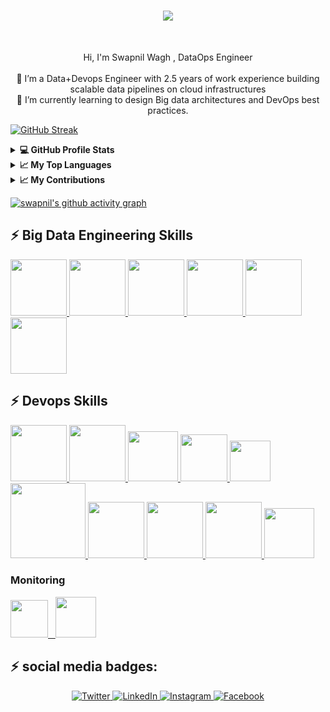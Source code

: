 <h1 align="center">
  <a href="https://git.io/typing-svg">
    <img src="https://readme-typing-svg.herokuapp.com/?lines=Hi+There!+👋;+Myself+Swapnil+Wagh!;&center=true&size=30">
  </a>
</h1>

<br>
<p align="center">
  Hi, I'm Swapnil Wagh , DataOps Engineer
  <br>
  <br>
🔭 I’m a Data+Devops Engineer with 2.5 years of work experience building scalable data pipelines on cloud infrastructures
  <br>
 🌱 I’m currently learning to design Big data architectures and DevOps best practices.
  <br>
</p>


[![GitHub Streak](https://streak-stats.demolab.com/?user=swapnilwagh2204)](https://git.io/streak-stats)

 <details>
  <summary><b>💻 GitHub Profile Stats</b></summary>
   
<p>&nbsp;<img align="center" src="http://github-profile-summary-cards.vercel.app/api/cards/stats?username=rishikeshops&theme=2077" alt="rishikeshops" /></p>

</details>

  <details>
  <summary><b>📈 My Top Languages</b></summary>

<p><img align="left" src="http://github-profile-summary-cards.vercel.app/api/cards/repos-per-language?username=swapnilwagh2204&theme=aura" alt="swapnilwagh2204" 
  <p><img align="center" src="http://github-profile-summary-cards.vercel.app/api/cards/most-commit-language?username=swapnilwagh2204&theme=aura" alt="swapnilwagh2204" /></p>
</details> 

  </details>
    <details>
  <summary><b>📈 My Contributions</b></summary>
   
<p>&nbsp;<img align="center" src="http://github-profile-summary-cards.vercel.app/api/cards/profile-details?username=swapnilwagh2204&theme=great_gatsby" alt="swapnilwagh2204" /></p>
 

</details>

 
[![swapnil's github activity graph](https://github-readme-activity-graph.vercel.app/graph?username=swapnilwagh2204&bg_color=ffcfe9&color=9e4c98&line=9e4c98&point=403d3d&area=true&hide_border=true)](https://github.com/ashutosh00710/github-readme-activity-graph)


## :zap: Big Data Engineering Skills

<a href="https://www.python.org/" target="_blank">
  <img src="https://i.giphy.com/media/KAq5w47R9rmTuvWOWa/200.webp" height="90" />
</a>

<a href="https://hadoop.apache.org/" target="_blank">
  <img src="https://thumbs.gfycat.com/ShoddyFatalAustraliancurlew-max-1mb.gif" height="90" />
</a>

<a href="https://en.wikipedia.org/wiki/SQL" target="_blank">
  <img src="https://i.giphy.com/media/vISmwpBJUNYzukTnVx/giphy.webp" height="90" />
</a>

<a href="https://aws.amazon.com/" target="_blank">
  <img src="https://media.tenor.com/GO7C6FD0y3YAAAAC/aws.gif" height="90" />
</a>

<a href="https://spark.apache.org/" target="_blank">
  <img src="https://www.vectorlogo.zone/logos/apache_spark/apache_spark-ar21.svg" height="90" />
</a>

<a href="https://kafka.apache.org/" target="_blank">
  <img src="https://www.vectorlogo.zone/logos/apache_kafka/apache_kafka-ar21.svg" height="90" />
</a>

## :zap: Devops Skills

   <a href="https://www.linux.org/" target="_blanfalse" />
    <img src="https://www.vectorlogo.zone/logos/linux/linux-icon.svg"  height="90" />
  </a>
   <a href="https://aws.amazon.com/" target="_blank" >
    <img src="https://www.vectorlogo.zone/logos/amazon_aws/amazon_aws-icon.svg"  height="90" />
  </a>
  </a>
  <a href="https://www.docker.com/" target="_blank" >
    <img src="https://raw.githubusercontent.com/itsksaurabh/itsksaurabh/master/assets/docker.gif"  height="80" /> 
  </a>
  <a href="https://kubernetes.io/" target="_blank" >
    <img src="https://raw.githubusercontent.com/itsksaurabh/itsksaurabh/master/assets/k8s.gif"  height="75" />
  </a>
  <a href="https://docs.gitlab.com/ee/ci/" target="_blank" >
    <img src="https://raw.githubusercontent.com/itsksaurabh/itsksaurabh/master/assets/cicd.gif"  height="65" />
  </a>
  <a href="https://www.terraform.io/" target="_blank" >
    <img src="https://raw.githubusercontent.com/itsksaurabh/itsksaurabh/master/assets/terraform.gif" width="120" />
  </a>
   </a>
    <a href="https://www.jenkins.io/" target="_blank" >
    <img src="https://raw.githubusercontent.com/DARK-art108/ItsRitesh/master/assets/ll.png" height="90" />
  </a>
  <a href="https://www.ansible.com/" target="_blank" >
    <img src="https://www.vectorlogo.zone/logos/ansible/ansible-icon.svg"  height="90" />
  </a>
 </a>
    <a href="https://pages.github.com/?(null)" target="_blank" >
   <img src="https://media.giphy.com/media/kH1DBkPNyZPOk0BxrM/giphy.gif" width="90" />
  </a>
 </a>
  <a href="https://code.visualstudio.com/" target="_blank" >
    <img src="https://i.giphy.com/media/IdyAQJVN2kVPNUrojM/200.webp"  height="80" /> 
  </a>
  
  ### Monitoring
  
 <p float="left">
  <a href="https://grafana.com/" target="_blank" >
    <img src="https://raw.githubusercontent.com/itsksaurabh/itsksaurabh/master/assets/grafana.gif" height="60" />&nbsp;&nbsp;
  </a>
  <a href="https://prometheus.io/" target="_blank" >
    <img src="https://raw.githubusercontent.com/itsksaurabh/itsksaurabh/master/assets/prometheus.gif" height="65" />
  </a>
</p>
  
## :zap:  social media badges:

<p align="center">
  <a href="https://twitter.com/swapnil_sde" target="_blank">
    <img src="https://img.shields.io/badge/twitter-%231DA1F2.svg?&style=for-the-badge&logo=twitter&logoColor=white&color=071A2C" alt="Twitter"/>
  </a>
  <a href="https://www.linkedin.com/in/swagh2204" target="_blank">
    <img src="https://img.shields.io/badge/linkedin-%230077B5.svg?&style=for-the-badge&logo=linkedin&logoColor=white&color=071A2C" alt="LinkedIn"/>
  </a>
  <a href="https://instagram.com/swapnilwagh019" target="_blank">
    <img src="https://img.shields.io/badge/instagram-%23E4405F.svg?&style=for-the-badge&logo=instagram&logoColor=white&color=071A2C" alt="Instagram"/>
  </a>
  <a href="https://www.facebook.com/swapnil.wagh.7315720" target="_blank">
    <img src="https://img.shields.io/badge/facebook-%231877F2.svg?&style=for-the-badge&logo=facebook&logoColor=white&color=071A2C" alt="Facebook"/>
  </a>
</p>



